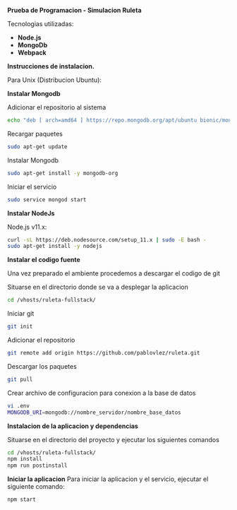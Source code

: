 **Prueba de Programacion - Simulacion Ruleta**

Tecnologias utilizadas:

* **Node.js**
* **MongoDb**
* **Webpack**




**Instrucciones de instalacion.**

Para Unix (Distribucion Ubuntu):

**Instalar Mongodb**

Adicionar el repositorio al sistema
```sh
echo "deb [ arch=amd64 ] https://repo.mongodb.org/apt/ubuntu bionic/mongodb-org/4.0 multiverse" | sudo tee /etc/apt/sources.list.d/mongodb-org-4.0.list
```

Recargar paquetes
```sh
sudo apt-get update
```

Instalar Mongodb
```sh
sudo apt-get install -y mongodb-org
```

Iniciar el servicio
```sh
sudo service mongod start
```

**Instalar NodeJs**

Node.js v11.x:

```sh
curl -sL https://deb.nodesource.com/setup_11.x | sudo -E bash -
sudo apt-get install -y nodejs
```

**Instalar el codigo fuente**

Una vez preparado el ambiente procedemos a descargar el codigo de git


Situarse en el directorio donde se va a desplegar la aplicacion
```sh
cd /vhosts/ruleta-fullstack/
```

Iniciar git
```sh
git init
```

Adicionar el repositorio
```sh
git remote add origin https://github.com/pablovlez/ruleta.git
```

Descargar los paquetes
```sh
git pull
```

Crear archivo de configuracion para conexion a la base de datos

```sh
vi .env
MONGODB_URI=mongodb://nombre_servidor/nombre_base_datos
```

**Instalacion de la aplicacion y dependencias**

Situarse en el directorio del proyecto y ejecutar los siguientes comandos

```sh
cd /vhosts/ruleta-fullstack/
npm install 
npm run postinstall
```

**Iniciar la aplicacion**
Para iniciar la aplicacion y  el servicio, ejecutar el siguiente comando:

```sh
npm start
```